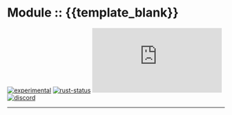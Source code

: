 <!-- {{# generate.module_header{} #}} -->

# Module :: {{template_blank}}
[![experimental](https://raster.shields.io/static/v1?label=stability&message=experimental&color=orange&logoColor=eee)](https://github.com/emersion/stability-badges#experimental) [![rust-status](https://github.com/Wandalen/wTools/actions/workflows/Module{{TemplateBlank}}Push.yml/badge.svg)](https://github.com/Wandalen/wTools/actions/workflows/Module{{TemplateBlank}}Push.yml) [![docs.rs](https://img.shields.io/docsrs/{{template_blank}}?color=e3e8f0&logo=docs.rs)](https://docs.rs/{{template_blank}}) [![discord](https://img.shields.io/discord/872391416519737405?color=eee&logo=discord&logoColor=eee&label=ask)](https://discord.gg/m3YfbXpUUY)

___

<!--
### Basic use-case

```rust
use {{template_blank}}::*;

fn main()
{
}
```

### To add to your project

```bash
cargo add {{template_blank}}
```

### Try out from the repository

``` shell test
git clone https://github.com/Wandalen/wTools
cd wTools
cargo run --example {{template_blank}}_trivial
cargo run
```
-->
